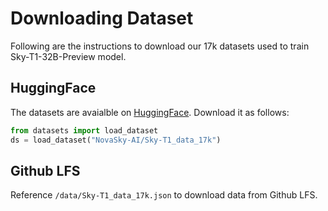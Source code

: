 # Downloading Dataset 
Following are the instructions to download our 17k datasets used to train Sky-T1-32B-Preview model.

## HuggingFace
The datasets are avaialble on [HuggingFace](https://huggingface.co/datasets/NovaSky-AI/Sky-T1_data_17k). Download it as follows:
```python
from datasets import load_dataset
ds = load_dataset("NovaSky-AI/Sky-T1_data_17k")
```

## Github LFS
Reference `/data/Sky-T1_data_17k.json` to download data from Github LFS.